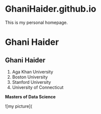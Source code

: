# GhaniHaider.github.io
This is my personal homepage.

# Ghani Haider

## Ghani Haider

1. Aga Khan University 
2. Boston University
3. Stanford University
4. University of Connecticut

**Masters of Data Science**

![my picture](
